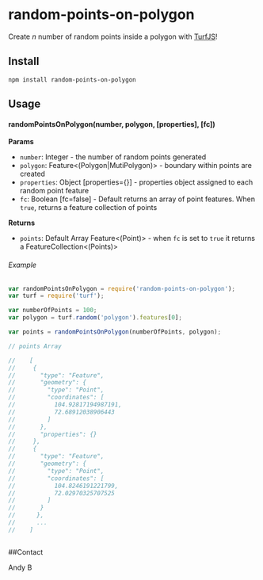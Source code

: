 random-points-on-polygon
=============================

Create _n_ number of random points inside a polygon with [TurfJS](http://turfjs.org/)!

## Install

`npm install random-points-on-polygon`

## Usage

#### randomPointsOnPolygon(number, polygon, [properties], [fc])

__Params__
- `number`: Integer - the number of random points generated
- `polygon`: Feature<(Polygon|MutiPolygon)> - boundary within points are created
- `properties`: Object [properties={}] - properties object assigned to each random point feature
- `fc`: Boolean [fc=false] - Default returns an array of point features. When `true`, returns a feature collection of points

__Returns__
- `points`: Default Array Feature<(Point)> - when `fc` is set to `true` it returns a FeatureCollection<(Points)>

###### Example
```js
var randomPointsOnPolygon = require('random-points-on-polygon');
var turf = require('turf');

var numberOfPoints = 100;
var polygon = turf.random('polygon').features[0];

var points = randomPointsOnPolygon(numberOfPoints, polygon);

// points Array

//    [
//     {
//       "type": "Feature",
//       "geometry": {
//         "type": "Point",
//         "coordinates": [
//           104.92817194987191,
//           72.68912038906443
//         ]
//       },
//       "properties": {}
//     },
//     {
//       "type": "Feature",
//       "geometry": {
//         "type": "Point",
//         "coordinates": [
//           104.8246191221799,
//           72.02970325707525
//         ]
//       }
//      },
//      ...
//    ]



```

##Contact

Andy B
